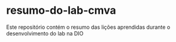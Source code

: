 # resumo-do-lab-cmva
Este repositório contém o resumo das lições aprendidas durante o desenvolvimento do lab na DIO
